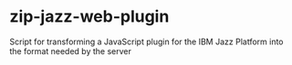 # zip-jazz-web-plugin
Script for transforming a JavaScript plugin for the IBM Jazz Platform into the format needed by the server
